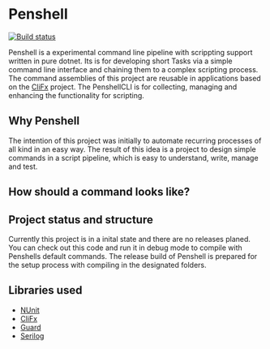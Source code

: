 # Penshell

[![Build status](https://ci.appveyor.com/api/projects/status/vbmtwe55m4m1dlw4?svg=true)](https://ci.appveyor.com/project/IForgeDe/penshell)

Penshell is a experimental command line pipeline with scrippting support written in pure dotnet.
Its is for developing short Tasks via a simple command line interface and chaining them to a complex scripting process.
The command assemblies of this project are reusable in applications
based on the [CliFx](https://github.com/Tyrrrz/CliFx) project.
The PenshellCLI is for collecting, managing and enhancing the functionality for scripting.

## Why Penshell

The intention of this project was initially to automate recurring processes of all kind in an easy way.
The result of this idea is a project to design simple commands in a
script pipeline, which is easy to understand, write, manage and test.

## How should a command looks like?

## Project status and structure

Currently this project is in a inital state and there are no releases planed.
You can check out this code and run it in debug mode to compile with Penshells default commands.
The release build of Penshell is prepared for the setup process  with compiling in the designated folders.

## Libraries used

- [NUnit](https://github.com/nunit/nunit)
- [CliFx](https://github.com/Tyrrrz/CliFx)
- [Guard](https://github.com/safakgur/guard)
- [Serilog](https://github.com/serilog/serilog)
  